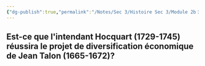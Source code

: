 ```yaml
---
{"dg-publish":true,"permalink":"/Notes/Sec 3/Histoire Sec 3/Module 2b：L'évolution de la Nouvelle-France, colonie appartenant à la France/2.12 Hocquart économie/"}
---
```



## Est-ce que l'intendant Hocquart (1729-1745) réussira le projet de diversification économique de Jean Talon (1665-1672)?


